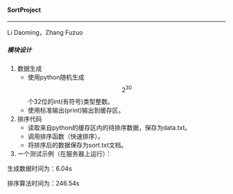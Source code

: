 #### SortProject

-------

Li Daoming，Zhang Fuzuo



##### 模块设计

1. 数据生成
   - 使用python随机生成$$2^{30}$$个32位的int(有符号)类型整数。
   - 使用标准输出(print)输出到缓存区。
2. 排序代码
   - 读取来自python的缓存区内的待排序数据，保存为data.txt。
   - 调用排序函数（快速排序）。
   - 将排序后的数据保存为sort.txt文档。
3. 一个测试示例（在服务器上运行）：

生成数据时间为：6.04s

排序算法时间为：246.54s



